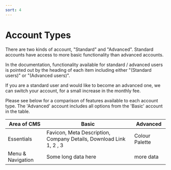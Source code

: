 ```yaml
---
sort: 4
---
```


# Account Types

There are two kinds of account, "Standard" and "Advanced". Standard accounts have access to more basic functionality than advanced accounts.

In the documentation, functionality available for standard / advanced users is pointed out by the heading of each item including either "(Standard users)" or "(Advanced users)".

If you are a standard user and would like to become an advanced one, we can switch your account, for a small increase in the monthly fee.

Please see below for a comparison of features available to each account type. The 'Advanced' account includes all options from the 'Basic' account in the table.

| Area of CMS  | Basic | Advanced |
| --- | --- | --- |
| Essentials | Favicon, Meta Description, Company Details, Download Link 1, 2 , 3 | Colour Palette |
| Menu & Navigation | Some long data here | more data |